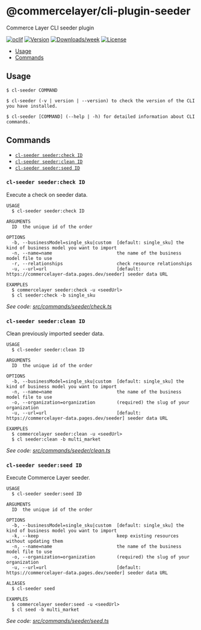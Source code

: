 @commercelayer/cli-plugin-seeder
================================

Commerce Layer CLI seeder plugin

[![oclif](https://img.shields.io/badge/cli-oclif-brightgreen.svg)](https://oclif.io)
[![Version](https://img.shields.io/npm/v/@commercelayer/cli-plugin-seeder.svg)](https://npmjs.org/package/@commercelayer/cli-plugin-seeder)
[![Downloads/week](https://img.shields.io/npm/dw/@commercelayer/cli-plugin-seeder.svg)](https://npmjs.org/package/@commercelayer/cli-plugin-seeder)
[![License](https://img.shields.io/npm/l/@commercelayer/cli-plugin-seeder.svg)](https://github.com/commercelayer/cli-plugin-seeder/blob/master/package.json)

<!-- toc -->

* [ Usage](#usage)
* [ Commands](#commands)
<!-- tocstop -->
## Usage
<!-- usage -->

```sh-session
$ cl-seeder COMMAND

$ cl-seeder (-v | version | --version) to check the version of the CLI you have installed.

$ cl-seeder [COMMAND] (--help | -h) for detailed information about CLI commands.
```
<!-- usagestop -->
## Commands
<!-- commands -->

* [`cl-seeder seeder:check ID`](#cl-seeder-seedercheck-id)
* [`cl-seeder seeder:clean ID`](#cl-seeder-seederclean-id)
* [`cl-seeder seeder:seed ID`](#cl-seeder-seederseed-id)

### `cl-seeder seeder:check ID`

Execute a check on seeder data.

```
USAGE
  $ cl-seeder seeder:check ID

ARGUMENTS
  ID  the unique id of the order

OPTIONS
  -b, --businessModel=single_sku|custom  [default: single_sku] the kind of business model you want to import
  -n, --name=name                        the name of the business model file to use
  -r, --relationships                    check resource relationships
  -u, --url=url                          [default: https://commercelayer-data.pages.dev/seeder] seeder data URL

EXAMPLES
  $ commercelayer seeder:check -u <seedUrl>
  $ cl seeder:check -b single_sku
```

_See code: [src/commands/seeder/check.ts](https://github.com/commercelayer/commercelayer-cli-plugin-seeder/blob/main/src/commands/seeder/check.ts)_

### `cl-seeder seeder:clean ID`

Clean previously imported seeder data.

```
USAGE
  $ cl-seeder seeder:clean ID

ARGUMENTS
  ID  the unique id of the order

OPTIONS
  -b, --businessModel=single_sku|custom  [default: single_sku] the kind of business model you want to import
  -n, --name=name                        the name of the business model file to use
  -o, --organization=organization        (required) the slug of your organization
  -u, --url=url                          [default: https://commercelayer-data.pages.dev/seeder] seeder data URL

EXAMPLES
  $ commercelayer seeder:clean -u <seedUrl>
  $ cl seeder:clean -b multi_market
```

_See code: [src/commands/seeder/clean.ts](https://github.com/commercelayer/commercelayer-cli-plugin-seeder/blob/main/src/commands/seeder/clean.ts)_

### `cl-seeder seeder:seed ID`

Execute Commerce Layer seeder.

```
USAGE
  $ cl-seeder seeder:seed ID

ARGUMENTS
  ID  the unique id of the order

OPTIONS
  -b, --businessModel=single_sku|custom  [default: single_sku] the kind of business model you want to import
  -k, --keep                             keep existing resources without updating them
  -n, --name=name                        the name of the business model file to use
  -o, --organization=organization        (required) the slug of your organization
  -u, --url=url                          [default: https://commercelayer-data.pages.dev/seeder] seeder data URL

ALIASES
  $ cl-seeder seed

EXAMPLES
  $ commercelayer seeder:seed -u <seedUrl>
  $ cl seed -b multi_market
```

_See code: [src/commands/seeder/seed.ts](https://github.com/commercelayer/commercelayer-cli-plugin-seeder/blob/main/src/commands/seeder/seed.ts)_
<!-- commandsstop -->

